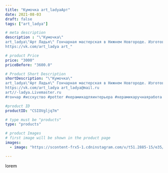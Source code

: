 ```yaml
---
title: "Кумочка art_ladyaАрт"
date: 2021-08-03
draft: false
tags: ["art_ladya"]

# meta description
description : "\"Кумочка\" 
art_ladya\"Арт Ладья\" Гончарная мастерская в Нижнем Новгороде. Изготовление керамики и мастер//-классы по обучению. 
https://vk.com/art_ladya art_"

# product Price
price: "3000"
priceBefore: "3600.0"

# Product Short Description
shortDescription: "\"Кумочка\" 
art_ladya\"Арт Ладья\" Гончарная мастерская в Нижнем Новгороде. Изготовление керамики и мастер//-классы по обучению. 
https://vk.com/art_ladya art_ladya@mail.ru 
art//-ladya.Livemaster.ru
#гончар #исскуство #potter #керамикадляинтерьера #керамикаручнаяработа #гончарнаямастерская #керамиканазаказ #handmade #посудаизглины #керамика #гончарнаяпосуда #эксклюзивнаякерамика #dishes #decor #ceramicar #mug #claygoods #tankard #earthenware #ceramic #design #кружка #квас #restaurant #ceramicart #магия #pint #кандюшка #авторскаякерамика"

#product ID
productID: "CSIOVgljq7m"

# type must be "products"
type: "products"

# product Images
# first image will be shown in the product page
images:
  - image: "https://scontent-frx5-1.cdninstagram.com/v/t51.2885-15/e35/231974602_364381871717050_3315183112942539090_n.jpg?se=7&_nc_ht=scontent-frx5-1.cdninstagram.com&_nc_cat=110&_nc_ohc=nS9Wyj6Q-BIAX8hoK-A&edm=APU89FABAAAA&ccb=7-4&oh=75e049d1a50dc929daa8f45f93e7e9c0&oe=612A7D35&_nc_sid=86f79a&ig_cache_key=MjYzMjQxNzAzMjk0ODA2ODA3MA%3D%3D.2-ccb7-4"

---
```

lorem
